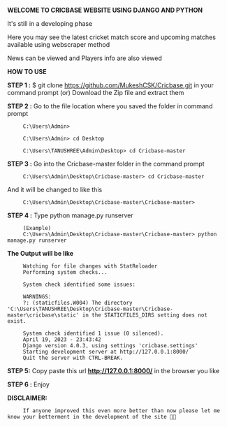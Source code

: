 **WELCOME TO CRICBASE WEBSITE USING DJANGO AND PYTHON**

It's still in a developing phase

Here you may see the latest cricket match score and upcoming matches available using webscraper method

News can be viewed and Players info are also viewed

**HOW TO USE**

**STEP 1 :** $ git clone https://github.com/MukeshCSK/Cricbase.git in your command prompt
         (or)
         Download the Zip file and extract them
         
**STEP 2 :** Go to the file location where you saved the folder in command prompt

         C:\Users\Admin>
         
         C:\Users\Admin> cd Desktop
         
         C:\Users\TANUSHREE\Admin\Desktop> cd Cricbase-master
         
**STEP 3 :** Go into the Cricbase-master folder in the command prompt

         C:\Users\Admin\Desktop\Cricbase-master> cd Cricbase-master
         
And it will be changed to like this

         C:\Users\Admin\Desktop\Cricbase-master\Cricbase-master>
         
**STEP 4 :** Type python manage.py runserver

         (Example)
         C:\Users\Admin\Desktop\Cricbase-master\Cricbase-master> python manage.py runserver
         
**The Output will be like**
         
         Watching for file changes with StatReloader
         Performing system checks...

         System check identified some issues:

         WARNINGS:
         ?: (staticfiles.W004) The directory 'C:\Users\TANUSHREE\Desktop\Cricbase-master\Cricbase-master\cricbase\static' in the STATICFILES_DIRS setting does not exist.

         System check identified 1 issue (0 silenced).
         April 19, 2023 - 23:43:42
         Django version 4.0.3, using settings 'cricbase.settings'
         Starting development server at http://127.0.0.1:8000/
         Quit the server with CTRL-BREAK.
         
**STEP 5:** Copy paste this url **http://127.0.0.1:8000/** in the browser you like

**STEP 6 :** Enjoy


**DISCLAIMER:**
         
         If anyone improved this even more better than now please let me know your betterment in the development of the site 🤗🤗
         
